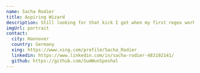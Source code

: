 ```yaml
---
name: Sacha Rodier
title: Aspiring Wizard
description: Still looking for that kick I got when my first regex worked.
imgUrl: portrait
contact:
  city: Hannover
  country: Germany
  xing: https://www.xing.com/profile/Sacha_Rodier
  linkedin: https://www.linkedin.com/in/sacha-rodier-483192141/
  github: https://github.com/SumWunSpeshal
---
```


